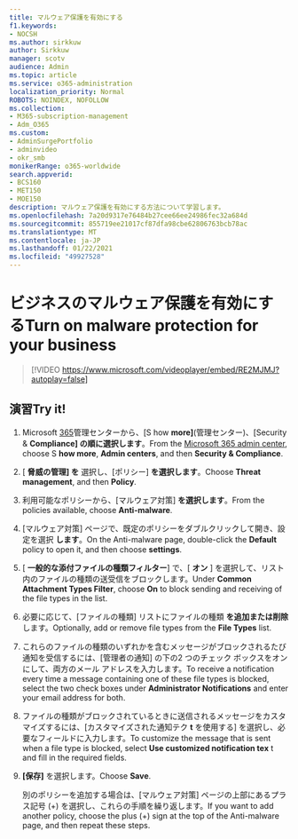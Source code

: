 ```yaml
---
title: マルウェア保護を有効にする
f1.keywords:
- NOCSH
ms.author: sirkkuw
author: Sirkkuw
manager: scotv
audience: Admin
ms.topic: article
ms.service: o365-administration
localization_priority: Normal
ROBOTS: NOINDEX, NOFOLLOW
ms.collection:
- M365-subscription-management
- Adm_O365
ms.custom:
- AdminSurgePortfolio
- adminvideo
- okr_smb
monikerRange: o365-worldwide
search.appverid:
- BCS160
- MET150
- MOE150
description: マルウェア保護を有効にする方法について学習します。
ms.openlocfilehash: 7a20d9317e76484b27cee66ee24986fec32a684d
ms.sourcegitcommit: 855719ee21017cf87dfa98cbe62806763bcb78ac
ms.translationtype: MT
ms.contentlocale: ja-JP
ms.lasthandoff: 01/22/2021
ms.locfileid: "49927528"
---
```

# <a name="turn-on-malware-protection-for-your-business"></a><span data-ttu-id="5ad02-103">ビジネスのマルウェア保護を有効にする</span><span class="sxs-lookup"><span data-stu-id="5ad02-103">Turn on malware protection for your business</span></span>

> [!VIDEO https://www.microsoft.com/videoplayer/embed/RE2MJMJ?autoplay=false]

## <a name="try-it"></a><span data-ttu-id="5ad02-104">演習</span><span class="sxs-lookup"><span data-stu-id="5ad02-104">Try it!</span></span>

1. <span data-ttu-id="5ad02-105">Microsoft [365](https://admin.microsoft.com)管理センターから、[S how **more]**(管理センター)、[Security & **Compliance] の順に選択します**。</span><span class="sxs-lookup"><span data-stu-id="5ad02-105">From the [Microsoft 365 admin center](https://admin.microsoft.com), choose S **how more**, **Admin centers**, and then **Security & Compliance**.</span></span>
1. <span data-ttu-id="5ad02-106">[ **脅威の管理] を** 選択し、[ポリシー] **を選択します**。</span><span class="sxs-lookup"><span data-stu-id="5ad02-106">Choose **Threat management**, and then **Policy**.</span></span>
1. <span data-ttu-id="5ad02-107">利用可能なポリシーから、[マルウェア対策] **を選択します**。</span><span class="sxs-lookup"><span data-stu-id="5ad02-107">From the policies available, choose **Anti-malware**.</span></span>
1. <span data-ttu-id="5ad02-108">[マルウェア対策] ページで、既定のポリシーをダブルクリックして開き、設定を選択 **します**。</span><span class="sxs-lookup"><span data-stu-id="5ad02-108">On the Anti-malware page, double-click the **Default** policy to open it, and then choose **settings**.</span></span>
1. <span data-ttu-id="5ad02-109">[ **一般的な添付ファイルの種類フィルター**] で、[ **オン** ] を選択して、リスト内のファイルの種類の送受信をブロックします。</span><span class="sxs-lookup"><span data-stu-id="5ad02-109">Under **Common Attachment Types Filter**, choose **On** to block sending and receiving of the file types in the list.</span></span>
1. <span data-ttu-id="5ad02-110">必要に応じて、[ファイルの種類] リストにファイルの種類 **を追加または削除** します。</span><span class="sxs-lookup"><span data-stu-id="5ad02-110">Optionally, add or remove file types from the **File Types** list.</span></span>
1. <span data-ttu-id="5ad02-111">これらのファイルの種類のいずれかを含むメッセージがブロックされるたび通知を受信するには、[管理者の通知] の下の2 つのチェック ボックスをオンにして、両方のメール アドレスを入力します。</span><span class="sxs-lookup"><span data-stu-id="5ad02-111">To receive a notification every time a message containing one of these file types is blocked, select the two check boxes under **Administrator Notifications** and enter your email address for both.</span></span>
1. <span data-ttu-id="5ad02-112">ファイルの種類がブロックされているときに送信されるメッセージをカスタマイズするには、[カスタマイズされた通知テク **t** を使用する] を選択し、必要なフィールドに入力します。</span><span class="sxs-lookup"><span data-stu-id="5ad02-112">To customize the message that is sent when a file type is blocked, select **Use customized notification tex** t and fill in the required fields.</span></span>
1. <span data-ttu-id="5ad02-113">**[保存]** を選択します。</span><span class="sxs-lookup"><span data-stu-id="5ad02-113">Choose **Save**.</span></span>

    <span data-ttu-id="5ad02-114">別のポリシーを追加する場合は、[マルウェア対策] ページの上部にあるプラス記号 (+) を選択し、これらの手順を繰り返します。</span><span class="sxs-lookup"><span data-stu-id="5ad02-114">If you want to add another policy, choose the plus (+) sign at the top of the Anti-malware page, and then repeat these steps.</span></span>
